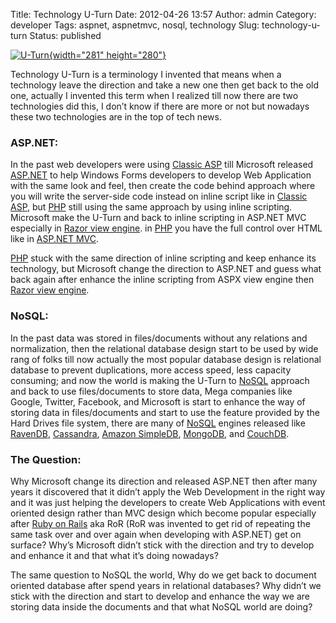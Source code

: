 Title: Technology U-Turn
Date: 2012-04-26 13:57
Author: admin
Category: developer
Tags: aspnet, aspnetmvc, nosql, technology
Slug: technology-u-turn
Status: published

[![U-Turn](http://www.emadmokhtar.com/wp-content/uploads/2012/04/U-Turn_thumb.png "U-Turn"){width="281"
height="280"}](http://www.emadmokhtar.com/wp-content/uploads/2012/04/U-Turn.png)

Technology U-Turn is a terminology I invented that means when a
technology leave the direction and take a new one then get back to the
old one, actually I invented this term when I realized till now there
are two technologies did this, I don’t know if there are more or not but
nowadays these two technologies are in the top of tech news.

### ASP.NET:

In the past web developers were using [Classic
ASP](http://en.wikipedia.org/wiki/Active_Server_Pages) till Microsoft
released [ASP.NET](http://www.asp.net/) to help Windows Forms developers
to develop Web Application with the same look and feel, then create the
code behind approach where you will write the server-side code instead
on inline script like in [Classic
ASP](http://en.wikipedia.org/wiki/Active_Server_Pages), but
[PHP](http://www.php.net/) still using the same approach by using inline
scripting. Microsoft make the U-Turn and back to inline scripting in
ASP.NET MVC especially in [Razor view
engine](http://en.wikipedia.org/wiki/Microsoft_ASP.NET_Razor_view_engine).
in [PHP](http://www.php.net/) you have the full control over HTML like
in [ASP.NET MVC](http://www.asp.net/mvc).

[PHP](http://www.php.net/) stuck with the same direction of inline
scripting and keep enhance its technology, but Microsoft change the
direction to ASP.NET and guess what back again after enhance the inline
scripting from ASPX view engine then [Razor view
engine](http://en.wikipedia.org/wiki/Microsoft_ASP.NET_Razor_view_engine).

### NoSQL:

In the past data was stored in files/documents without any relations and
normalization, then the relational database design start to be used by
wide rang of folks till now actually the most popular database design is
relational database to prevent duplications, more access speed, less
capacity consuming; and now the world is making the U-Turn to
[NoSQL](http://en.wikipedia.org/wiki/NoSQL) approach and back to use
files/documents to store data, Mega companies like Google, Twitter,
Facebook, and Microsoft is start to enhance the way of storing data in
files/documents and start to use the feature provided by the Hard Drives
file system, there are many of
[NoSQL](http://en.wikipedia.org/wiki/NoSQL) engines released like
[RavenDB](http://ravendb.net/),
[Cassandra](http://cassandra.apache.org/), [Amazon
SimpleDB](http://aws.amazon.com/simpledb/),
[MongoDB](http://www.mongodb.org/), and
[CouchDB](http://couchdb.apache.org/).

### 

### The Question:

Why Microsoft change its direction and released ASP.NET then after many
years it discovered that it didn’t apply the Web Development in the
right way and it was just helping the developers to create Web
Applications with event oriented design rather than MVC design which
become popular especially after [Ruby on Rails](http://rubyonrails.org/)
aka RoR (RoR was invented to get rid of repeating the same task over and
over again when developing with ASP.NET) get on surface? Why’s Microsoft
didn’t stick with the direction and try to develop and enhance it and
that what it’s doing nowadays?

The same question to NoSQL the world, Why do we get back to document
oriented database after spend years in relational databases? Why didn’t
we stick with the direction and start to develop and enhance the way we
are storing data inside the documents and that what NoSQL world are
doing?
